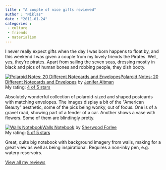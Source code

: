 ```yaml
---
title : "A couple of nice gifts reviewed"
author : "Niklas"
date : "2011-01-24"
categories : 
 - culture
 - friends
 - materialism
---
```


I never really expect gifts when the day I was born happens to float by, and this weekend I was given a couple from my lovely friends the Pirates. Well, yes, they're pirates. Apart from sailing the seven seas, dressing mostly in black and pics of human bones and robbing people, they dish booty.

[![Polaroid Notes: 20 Different Notecards and Envelopes](http://photo.goodreads.com/books/1266957972m/6925647.jpg)](http://www.goodreads.com/book/show/6925647-polaroid-notes)[Polaroid Notes: 20 Different Notecards and Envelopes](http://www.goodreads.com/book/show/6925647-polaroid-notes) by [Jenifer Altman](http://www.goodreads.com/author/show/3097663.Jenifer_Altman)  
My rating: [4 of 5 stars](http://www.goodreads.com/review/show/143166855)  
  
Absolutely wonderful collection of polaroid-sized and shaped postcards with matching envelopes. The images display a bit of the "American Beauty" aesthetic, some of the pics being wonky, out of focus. One is of a gravel road, showing part of a fender of a car. Another shows a vase with flowers. Some of them are blindingly pretty.  
  

[![Walls Notebook](http://photo.goodreads.com/books/1266783852m/6607786.jpg)](http://www.goodreads.com/book/show/6607786-walls-notebook)[Walls Notebook](http://www.goodreads.com/book/show/6607786-walls-notebook) by [Sherwood Forlee](http://www.goodreads.com/author/show/2983438.Sherwood_Forlee)  
My rating: [5 of 5 stars](http://www.goodreads.com/review/show/143170090)  
  
Great, quite big notebook with background imagery from walls, making for a great view as well as being inspirational. Requires a non-inky pen, e.g. watery reservoirs.  
  
[View all my reviews](http://www.goodreads.com/review/list/2106358-niklas-pivic)
